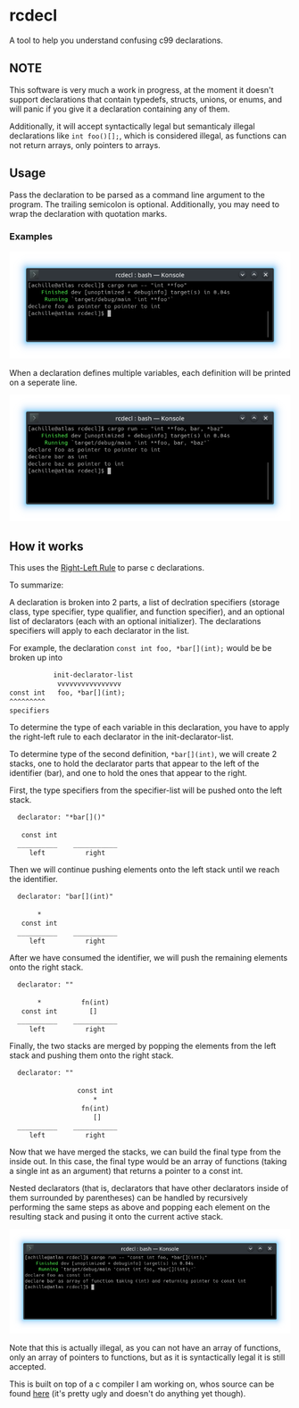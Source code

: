 # rcdecl

A tool to help you understand confusing c99 declarations.

## NOTE

This software is very much a work in progress, at the moment it doesn't support declarations that contain typedefs, structs, unions, or enums, and will panic if you give it a declaration containing any of them.

Additionally, it will accept syntactically legal but semanticaly illegal declarations like `int foo()[];`, which is considered illegal, as functions can not return arrays, only pointers to arrays.

## Usage

Pass the declaration to be parsed as a command line argument to the program. The trailing semicolon is optional. Additionally, you may need to wrap the declaration with quotation marks.

### Examples

![](img/example.png)

When a declaration defines multiple variables, each definition will be printed on a seperate line.

![](img/multiple_definitions.png)

## How it works

This uses the [Right-Left Rule](https://cseweb.ucsd.edu/~ricko/rt_lt.rule.html) to parse c declarations.

To summarize:

A declaration is broken into 2 parts, a list of declration specifiers (storage class, type specifier, type qualifier, and function specifier), and an optional list of declarators (each with an optional initializer). The declarations specifiers will apply to each declarator in the list.

For example, the declaration `const int foo, *bar[](int);` would be be broken up into
```
           init-declarator-list
            vvvvvvvvvvvvvvvv
const int   foo, *bar[](int);
^^^^^^^^^
specifiers
```

To determine the type of each variable in this declaration, you have to apply the right-left rule to each declarator in the init-declarator-list.

To determine type of the second definition, `*bar[](int)`, we will create 2 stacks, one to hold the declarator parts that appear to the left of the identifier (bar), and one to hold the ones that appear to the right.

First, the type specifiers from the specifier-list will be pushed onto the left stack.

```
  declarator: "*bar[]()"

   const int
  __________    ___________
     left          right   
```

Then we will continue pushing elements onto the left stack until we reach the identifier.

```
  declarator: "bar[](int)"

       *
   const int
  __________    ___________
     left          right   
```

After we have consumed the identifier, we will push the remaining elements onto the right stack.

```
  declarator: ""

       *          fn(int)
   const int        []
  __________    ___________
     left          right   
```

Finally, the two stacks are merged by popping the elements from the left stack and pushing them onto the right stack.

```
  declarator: ""

                 const int
                     *
                  fn(int)
                     []
  __________    ___________
     left          right   
```

Now that we have merged the stacks, we can build the final type from the inside out. In this case, the final type would be an array of functions (taking a single int as an argument) that returns a pointer to a const int.

Nested declarators (that is, declarators that have other declarators inside of them surrounded by parentheses) can be handled by recursively performing the same steps as above and popping each element on the resulting stack and pusing it onto the current active stack.

![](img/explanation_example.png)

Note that this is actually illegal, as you can not have an array of functions, only an array of pointers to functions, but as it is syntactically legal it is still accepted.

This is built on top of a c compiler I am working on, whos source can be found [here](https://github.com/aHeraud/cc/) (it's pretty ugly and doesn't do anything yet though).